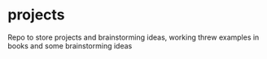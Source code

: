 # projects
Repo to store projects and brainstorming ideas, working threw examples in books and some brainstorming
ideas
